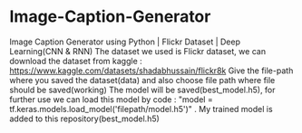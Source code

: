 # Image-Caption-Generator
Image Caption Generator using Python | Flickr Dataset | Deep Learning(CNN & RNN)
The dataset we used is Flickr dataset, we  can download the dataset from kaggle : https://www.kaggle.com/datasets/shadabhussain/flickr8k
Give the file-path where you saved the dataset(data) and also choose file path where file should be saved(working)
The model will be saved(best_model.h5), for further use we can load this model by  code : "model = tf.keras.models.load_model('filepath/model.h5')" .
My trained model is added to this repository(best_model.h5)
